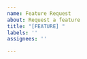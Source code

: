 ```yaml
---
name: Feature Request
about: Request a feature
title: "[FEATURE] "
labels: ''
assignees: ''

---
```



